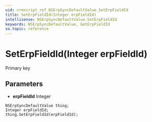 ```yaml
---
uid: crmscript_ref_NSErpSyncDefaultValue_SetErpFieldId
title: SetErpFieldId(Integer erpFieldId)
intellisense: NSErpSyncDefaultValue.SetErpFieldId
keywords: NSErpSyncDefaultValue, GetErpFieldId
so.topic: reference
---
```


# SetErpFieldId(Integer erpFieldId)

Primary key

## Parameters

* **erpFieldId** Integer

```crmscript
NSErpSyncDefaultValue thing;
Integer erpFieldId;
thing.SetErpFieldId(erpFieldId);
```

